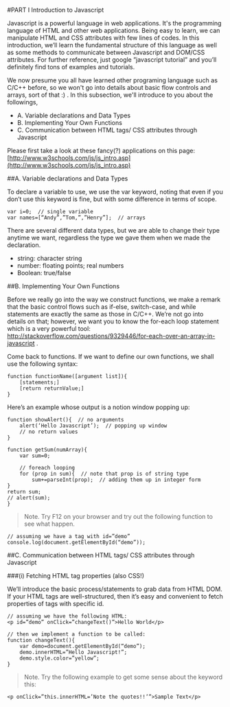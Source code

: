 #PART I Introduction to Javascript 

Javascript is a powerful language in web applications. It's the programming language of HTML and other web applications. Being easy to learn, we can manipulate HTML and CSS attributes with few lines of codes. In this introduction, we’ll learn the fundamental structure of this language as well as some methods to communicate between Javascript and DOM/CSS attributes. For further reference, just google ”javascript tutorial” and you’ll definitely find tons of examples and tutorials. 

We now presume you all have learned other programing language such as C/C++ before, so we won't go into details about basic flow controls and arrays, sort of that :) . In this subsection, we'll introduce to you about the followings,

* A. Variable declarations and Data Types
* B. Implementing Your Own Functions
* C. Communication between HTML tags/ CSS attributes through Javascript

Please first take a look at these fancy(?) applications on this page: [http://www.w3schools.com/js/js_intro.asp](http://www.w3schools.com/js/js_intro.asp)


##A. Variable declarations and Data Types

To declare a variable to use, we use the var keyword, noting that even if you don’t use this keyword is fine, but with some difference in terms of scope.

```
var i=0;  // single variable
var names=[“Andy”,”Tom,”,”Henry”];  // arrays
```

There are several different data types, but we are able to change their type anytime we want, regardless the type we gave them when we made the declaration.

* string: character string
* number: floating points; real numbers
* Boolean: true/false

##B. Implementing Your Own Functions

Before we really go into the way we construct functions, we make a remark that the basic control flows such as if-else, switch-case, and while statements are exactly the same as those in C/C++. We’re not go into details on that; however, we want you to know the for-each loop statement which is a very powerful tool: http://stackoverflow.com/questions/9329446/for-each-over-an-array-in-javascript .

Come back to functions. If we want to define our own functions, we shall use the following syntax:

```
function functionName([argument list]){
	[statements;]
	[return returnValue;]
}
```

Here’s an example whose output is a notion window popping up:

```
function showAlert(){  // no arguments
	alert(‘Hello Javascript’);  // popping up window
	// no return values
}
```

```
function getSum(numArray){
	var sum=0;
	
	// foreach looping
	for (prop in sum){  // note that prop is of string type
		sum+=parseInt(prop);  // adding them up in integer form
} 
return sum;
// alert(sum);
}
```

> Note. Try F12 on your browser and try out the following function to see what happen. 

```
// assuming we have a tag with id=”demo”
console.log(document.getElementById(“demo”)); 
```

##C. Communication between HTML tags/ CSS attributes through Javascript

###(i) Fetching HTML tag properties (also CSS!)

We’ll introduce the basic process/statements to grab data from HTML DOM. If your HTML tags are well-structured, then it’s easy and convenient to fetch properties of tags with specific id.

```
// assuming we have the following HTML:
<p id=”demo” onClick=”changeText()”>Hello World</p>
```

```
// then we implement a function to be called:
function changeText(){
	var demo=document.getElementById(“demo”);
	demo.innerHTML=”Hello Javascript!”;
	demo.style.color=”yellow”;
}
```

> Note. Try the following example to get some sense about the keyword this:

```
<p onClick=”this.innerHTML=’Note the quotes!!’”>Sample Text</p>
```
